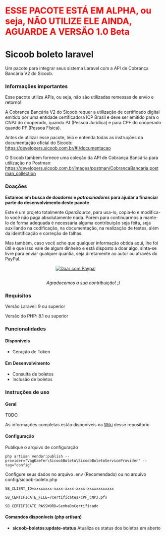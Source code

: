 <h1 style="color:red">ESSE PACOTE ESTÁ EM ALPHA, ou seja, NÃO UTILIZE ELE AINDA, AGUARDE A VERSÃO 1.0 Beta</h1>

# Sicoob boleto laravel

Um pacote para integrar seus sistema Laravel com a API de Cobrança Bancária V2 do Sicoob.

### Informações importantes ###

Esse pacote utiliza APIs, ou seja, não são utilizadas remessas de envio e retorno!

A Cobrança Bancária V2 do Sicoob requer a utilização de certificado digital emitido por uma entidade certificadora ICP Brasil e deve ser emitido para o CNPJ do cooperado, quando PJ (Pessoa Jurídica) e para CPF do cooperado quando PF (Pessoa Física).

Antes de utilizar esse pacote, leia e entenda todas as instruções da documentação oficial do Sicoob: https://developers.sicoob.com.br/#!/documentacao 

O Sicoob também fornece uma coleção da API de Cobrança Bancária para utilização no Postman: https://developers.sicoob.com.br/images/postman/CobrancaBancaria.postman_collection 

### Doações ###

**Estamos em busca de *doadores* e *patrocinadores* para ajudar a financiar parte do desenvolvimento deste pacote** 

Este é um projeto totalmente *OpenSource*, para usa-lo, copia-lo e modifica-lo você não paga absolutamente nada. Porém para continuarmos a mante-lo de forma adequada é necessária alguma contribuição seja feita, seja auxiliando na codificação, na documentação, na realização de testes, além da identificação e correção de falhas.

Mas também, caso você ache que qualquer informação obtida aqui, lhe foi útil e que isso vale de algum dinheiro e está disposto a doar algo, sinta-se livre para enviar qualquer quantia, seja diretamente ao autor ou através do PayPal.

<div align="center">

 <!-- empty table header -->
 <a style="margin-right:50px" target="_blank" href="https://www.paypal.com/donate/?hosted_button_id=KJTYG92HKWMF2">
 <img style="margin-bottom:15px;"  alt="Doar com Paypal" src="https://www.paypalobjects.com/pt_BR/BR/i/btn/btn_donateCC_LG.gif"/>
 </a>

*Agradecemos a sua contribuição! ;)*
</div>


### Requisitos ###

Versão Laravel: 9 ou superior

Versão do PHP: 8.1 ou superior

### Funcionalidades ###

#### Disponíveis ####

- Geração de Token

#### Em Desenvolvimento ####

- Consulta de boletos
- Inclusão de boletos

### Instruções de uso ###

#### Geral ####

TODO

As informações completas estão disponíveis na [Wiki](https://github.com/vagkaefer/sicoob-boleto-laravel/wiki) desse repositório

#### Configuração #### 

Publique o arquivo de configuração

    php artisan vendor:publish --provider="VagKaefer\SicoobBoleto\SicoobBoletoServiceProvider" --tag="config"

Configure seus dados no arquivo .env (Recomendado) ou no arquivo config/sicoob-boleto.php

    SB_CLIENT_ID=xxxxxxxx-xxxx-xxxx-xxxx-xxxxxxxxxxxx

    SB_CERTIFICATE_FILE=/certificates/CPF_CNPJ.pfx

    SB_CERTIFICATE_PASSWORD=SenhaDoCertificado

#### Comandos disponíveis (php artisan) #### 

- **sicoob-boletos:update-status**  Atualiza os status dos boletos em aberto